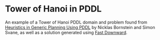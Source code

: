 # Tower of Hanoi in PDDL

An example of a Tower of Hanoi PDDL domain and problem found from
[Heuristics in Generic Planning Using PDDL](http://etd.dtu.dk/thesis/275633/ep11_17.pdf)
by Nicklas Bornstein and Simon Svane, as well as a solution generated using
[Fast Downward](http://www.fast-downward.org).
